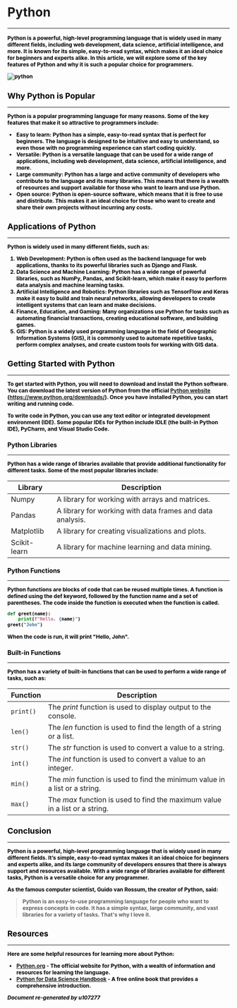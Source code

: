 # **Python**
----
<span style ="color:black;font-weight:700;font-size:12px">

Python is a powerful, high-level programming language that is widely used in many different fields, including web development, data science, artificial intelligence, and more. It is known for its simple, easy-to-read syntax, which makes it an ideal choice for beginners and experts alike. In this article, we will explore some of the key features of Python and why it is such a popular choice for programmers.
</span>

![python](https://www.python.org/static/img/python-logo@2x.png)

## **Why Python is Popular**
----
<span style ="color:black;font-weight:700;font-size:12px">

Python is a popular programming language for many reasons. Some of the key features that make it so attractive to programmers include:
- Easy to learn: Python has a simple, easy-to-read syntax that is perfect for beginners. The language is designed to be intuitive and easy to understand, so even those with no programming experience can start coding quickly.
- Versatile: Python is a versatile language that can be used for a wide range of applications, including web development, data science, artificial intelligence, and more.
- Large community: Python has a large and active community of developers who contribute to the language and its many libraries. This means that there is a wealth of resources and support available for those who want to learn and use Python.
- Open source: Python is open-source software, which means that it is free to use and distribute. This makes it an ideal choice for those who want to create and share their own projects without incurring any costs.
</span>

## **Applications of Python**    
----
<span style ="color:black;font-weight:700;font-size:12px">

Python is widely used in many different fields, such as:
1. Web Development: Python is often used as the backend language for web applications, thanks to its powerful libraries such as Django and Flask.
2. Data Science and Machine Learning: Python has a wide range of powerful libraries, such as NumPy, Pandas, and Scikit-learn, which make it easy to perform data analysis and machine learning tasks.
3. Artificial Intelligence and Robotics: Python libraries such as TensorFlow and Keras make it easy to build and train neural networks, allowing developers to create intelligent systems that can learn and make decisions.
4. Finance, Education, and Gaming: Many organizations use Python for tasks such as automating financial transactions, creating educational software, and building games.
5. GIS: Python is a widely used programming language in the field of Geographic Information Systems (GIS), it is commonly used to automate repetitive tasks, perform complex analyses, and create custom tools for working with GIS data.

</span>

## **Getting Started with Python** 
----
<span style ="color:black;font-weight:700;font-size:12px">

To get started with Python, you will need to download and install the Python software. You can download the latest version of Python from the official [Python website](https://www.python.org/downloads/) (<https://www.python.org/downloads/>). Once you have installed Python, you can start writing and running code.

To write code in Python, you can use any text editor or integrated development environment (IDE). Some popular IDEs for Python include IDLE (the built-in Python IDE), PyCharm, and Visual Studio Code.

</span>

### **Python Libraries**
----
<span style ="color:black;font-weight:700;font-size:12px">

Python has a wide range of libraries available that provide additional functionality for different tasks. Some of the most popular libraries include:

| Library      | Description                                               |
| ------------ | --------------------------------------------------------- |
| Numpy        | A library for working with arrays and matrices.           |
| Pandas       | A library for working with data frames and data analysis. |
| Matplotlib   | A library for creating visualizations and plots.          |
| Scikit-learn | A library for machine learning and data mining.           |

</span>

### **Python Functions**
----
<span style ="color:black;font-weight:700;font-size:12px">

Python functions are blocks of code that can be reused multiple times. A function is defined using the def keyword, followed by the function name and a set of parentheses. The code inside the function is executed when the function is called.


```python
def greet(name):
    print(f"Hello, {name}")
greet("John")
```
When the code is run, it will print "Hello, John".

</span>

### **Built-in Functions**
----
<span style ="color:black;font-weight:700;font-size:12px">

Python has a variety of built-in functions that can be used to perform a wide range of tasks, such as:

| Function | Description                                                                |
|----------| ---------------------------------------------------------------------------|
|`print()` | The *print* function is used to display output to the console.             |
|`len()`   | The *len* function is used to find the length of a string or a list.       |
|`str()`   | The *str* function is used to convert a value to a string.                 |
|`int()`   | The *int* function is used to convert a value to an integer.               |
|`min()`   | The *min* function is used to find the minimum value in a list or a string.|
|`max()`   | The *max* function is used to find the maximum value in a list or a string.|
</span>

## **Conclusion**
----
<span style ="color:navy blue;font-weight:700;font-size:12px">

Python is a powerful, high-level programming language that is widely used in many different fields. It’s simple, easy-to-read syntax makes it an ideal choice for beginners and experts alike, and its large community of developers ensures that there is always support and resources available. With a wide range of libraries available for different tasks, Python is a versatile choice for any programmer.  

As the famous computer scientist, Guido van Rossum, the creator of Python, said:

>Python is an easy-to-use programming language for people who want to express concepts in code. It has a simple syntax, large community, and vast libraries for a variety of tasks. That's why I love it.
</span>

## **Resources**
----
<span style ="color:black;font-weight:700;font-size:12px">

Here are some helpful resources for learning more about Python:

* [Python.org](https://www.python.org) - The official website for Python, with a wealth of information and resources for learning the language.
* [Python for Data Science Handbook](https://jakevdp.github.io/PythonDataScienceHandbook) - A free online book that provides a comprehensive introduction.
</span>

***Document re-generated by u107277***
